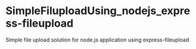 # SimpleFiluploadUsing_nodejs_express-fileupload
Simple file upload solution for node.js application using express-fileupload
